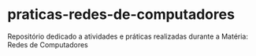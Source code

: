 # praticas-redes-de-computadores
Repositório dedicado a atividades e práticas realizadas durante a Matéria: Redes de Computadores

